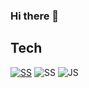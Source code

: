 ### Hi there 👋

<!--
**sshim4/sshim4** is a ✨ _special_ ✨ repository because its `README.md` (this file) appears on your GitHub profile.

Here are some ideas to get you started:

- 🔭 I’m currently working on ...
- 🌱 I’m currently learning ...
- 👯 I’m looking to collaborate on ...
- 🤔 I’m looking for help with ...
- 💬 Ask me about ...
- 📫 How to reach me: ...
- 😄 Pronouns: ...
- ⚡ Fun fact: ...
-->

## Tech ##

[![SS](https://img.shields.io/badge/RStudio-276DC3?style=flat-square&logo=R&logoColor=white)](https://github.com/sshim4/Survival-Analysis/blob/main/Applied%20Survival%20Analysis%20Using%20R_4.%20Nonparametric%20Comparison%20of%20Survival%20Distributions.ipynb) ![SS](https://img.shields.io/badge/Python-3776AB?style=flat-square&logo=Python&logoColor=white) ![JS](https://img.shields.io/badge/Latex-008080?style=flat-square&logo=Latex&logoColor=black)

